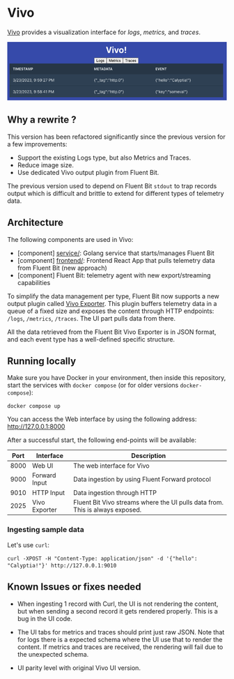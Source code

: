 # Vivo

[Vivo](https://github.com/calyptia/vivo) provides a visualization interface for _logs_, _metrics,_ and _traces_.

![](docs/hello_calyptia.png)

## Why a rewrite ?

This version has been refactored significantly since the previous version for a few improvements:

- Support the existing Logs type, but also Metrics and Traces.
- Reduce image size.
- Use dedicated Vivo output plugin from Fluent Bit.

The previous version used to depend on Fluent Bit `stdout` to trap records output which is difficult and brittle to extend for different types of telemetry data.

## Architecture

The following components are used in Vivo:

- [component] [service/](./service): Golang service that starts/manages Fluent Bit
- [component] [frontend/](./frontend): Frontend React App that pulls telemetry data from Fluent Bit (new approach)
- [component] Fluent Bit: telemetry agent with new export/streaming capabilities

To simplify the data management per type, Fluent Bit now supports a new output plugin called [Vivo Exporter](https://docs.fluentbit.io/manual/v/dev-2.1/pipeline/outputs/vivo-exporter).
This plugin buffers telemetry data in a queue of a fixed size and exposes the content through HTTP endpoints: `/logs`, `/metrics`, `/traces`. 
The UI part pulls data from there.

All the data retrieved from the Fluent Bit Vivo Exporter is in JSON format, and each event type has a well-defined specific structure.

## Running locally

Make sure you have Docker in your environment, then inside this repository, start the services with `docker compose` (or for older versions `docker-compose`):

```shell
docker compose up
```

You can access the Web interface by using the following address: <http://127.0.0.1:8000>

After a successful start, the following end-points will be available:

| Port | Interface | Description |
| --- | --- | --- |
| 8000 | Web UI | The web interface for Vivo |
| 9000 | Forward Input | Data ingestion by using Fluent Forward protocol |
| 9010 | HTTP Input | Data ingestion through HTTP |
| 2025 | Vivo Exporter | Fluent Bit Vivo streams where the UI pulls data from. This is always exposed. |

### Ingesting sample data

Let's use `curl`:

```
curl -XPOST -H "Content-Type: application/json" -d '{"hello": "Calyptia!"}' http://127.0.0.1:9010
```

## Known Issues or fixes needed

- When ingesting 1 record with Curl, the UI is not rendering the content, but when sending a second record it gets rendered properly. This is a bug in the UI code.

- The UI tabs for metrics and traces should print just raw JSON. Note that for logs there is a expected schema where the UI use that to render the content. If metrics and traces are received, the rendering will fail due to the unexpected schema.

- UI parity level with original Vivo UI version.
